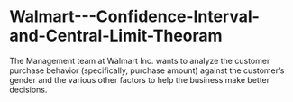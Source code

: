 # Walmart---Confidence-Interval-and-Central-Limit-Theoram
The Management team at Walmart Inc. wants to analyze the customer purchase behavior (specifically, purchase amount) against the customer’s gender and the various other factors to help the business make better decisions. 
